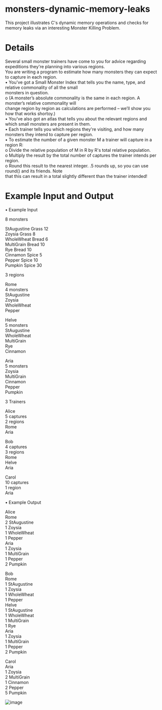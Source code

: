 # monsters-dynamic-memory-leaks 
This project illustrates C's dynamic memory operations and checks for memory leaks via an interesting Monster Killing Problem. 
      
# Details     
Several small monster trainers have come to you for advice regarding expeditions they're planning into various regions.       
You are writing a program to estimate how many monsters they can expect to capture in each region.            
• You've got a Small Monster Index that tells you the name, type, and relative commonality of all the small      
monsters in question.     
  o (A monster’s absolute commonality is the same in each region. A monster’s relative commonality will     
change region by region as calculations are performed – we’ll show you how that works shortoy.)     
• You've also got an atlas that tells you about the relevant regions and which small monsters are present in them.    
• Each trainer tells you which regions they're visiting, and how many monsters they intend to capture per region.     
• To estimate the number of a given monster M a trainer will capture in a region R:     
  o Divide the relative population of M in R by R's total relative population.    
  o Multiply the result by the total number of captures the trainer intends per region.     
  o Round this result to the nearest integer. .5 rounds up, so you can use round() and its friends. Note    
    that this can result in a total slightly different than the trainer intended!     
        
# Example Input and Output
• Example Input
    
  8 monsters
      
  StAugustine Grass 12         
  Zoysia Grass 8      
  WholeWheat Bread 6    
  MultiGrain Bread 10   
  Rye Bread 10    
  Cinnamon Spice 5    
  Pepper Spice 10   
  Pumpkin Spice 30    
      
      
  3 regions   
        
  Rome    
  4 monsters    
  StAugustine     
  Zoysia    
  WholeWheat    
  Pepper    
      
  Helve          
  5 monsters    
  StAugustine   
  WholeWheat    
  MultiGrain      
  Rye   
  Cinnamon    
        
  Aria    
  5 monsters    
  Zoysia    
  MultiGrain    
  Cinnamon    
  Pepper    
  Pumpkin   
      
      
  3 Trainers    
      
  Alice   
  5 captures    
  2 regions   
  Rome    
  Aria      
          
  Bob   
  4 captures      
  3 regions   
  Rome    
  Helve   
  Aria    
      
  Carol   
  10 captures   
  1 region    
  Aria    
    
• Example Output    
    
  Alice   
  Rome    
  2 StAugustine   
  1 Zoysia    
  1 WholeWheat    
  1 Pepper    
  Aria    
  1 Zoysia    
  1 MultiGrain    
  1 Pepper    
  2 Pumpkin   
        
  Bob   
  Rome    
  1 StAugustine   
  1 Zoysia    
  1 WholeWheat    
  1 Pepper    
  Helve   
  1 StAugustine   
  1 WholeWheat    
  1 MultiGrain    
  1 Rye   
  Aria    
  1 Zoysia    
  1 MultiGrain    
  1 Pepper    
  2 Pumpkin   
          
  Carol   
  Aria    
  1 Zoysia    
  2 MultiGrain    
  1 Cinnamon    
  2 Pepper    
  5 Pumpkin   
      
          
![image](https://user-images.githubusercontent.com/43113962/93522019-7e4d9380-f94e-11ea-91b3-eb8867df833a.png)    
    
      
